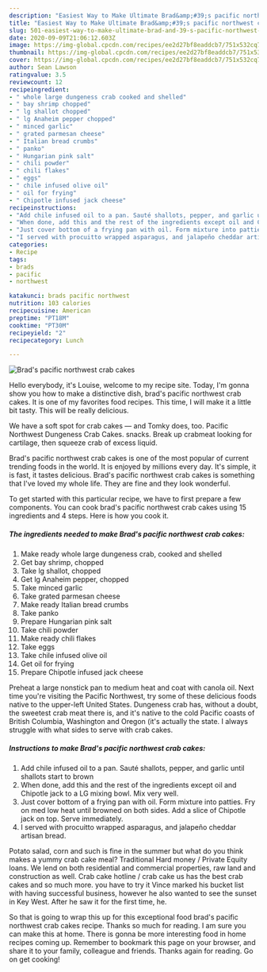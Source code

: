 ```yaml
---
description: "Easiest Way to Make Ultimate Brad&amp;#39;s pacific northwest crab cakes"
title: "Easiest Way to Make Ultimate Brad&amp;#39;s pacific northwest crab cakes"
slug: 501-easiest-way-to-make-ultimate-brad-and-39-s-pacific-northwest-crab-cakes
date: 2020-09-09T21:06:12.603Z
image: https://img-global.cpcdn.com/recipes/ee2d27bf8eaddcb7/751x532cq70/brads-pacific-northwest-crab-cakes-recipe-main-photo.jpg
thumbnail: https://img-global.cpcdn.com/recipes/ee2d27bf8eaddcb7/751x532cq70/brads-pacific-northwest-crab-cakes-recipe-main-photo.jpg
cover: https://img-global.cpcdn.com/recipes/ee2d27bf8eaddcb7/751x532cq70/brads-pacific-northwest-crab-cakes-recipe-main-photo.jpg
author: Sean Lawson
ratingvalue: 3.5
reviewcount: 12
recipeingredient:
- " whole large dungeness crab cooked and shelled"
- " bay shrimp chopped"
- " lg shallot chopped"
- " lg Anaheim pepper chopped"
- " minced garlic"
- " grated parmesan cheese"
- " Italian bread crumbs"
- " panko"
- " Hungarian pink salt"
- " chili powder"
- " chili flakes"
- " eggs"
- " chile infused olive oil"
- " oil for frying"
- " Chipotle infused jack cheese"
recipeinstructions:
- "Add chile infused oil to a pan. Sauté shallots, pepper, and garlic until shallots start to brown"
- "When done, add this and the rest of the ingredients except oil and Chipotle jack to a LG mixing bowl. Mix very well."
- "Just cover bottom of a frying pan with oil. Form mixture into patties. Fry on med low heat until browned on both sides. Add a slice of Chipotle jack on top. Serve immediately."
- "I served with procuitto wrapped asparagus, and jalapeño cheddar artisan bread."
categories:
- Recipe
tags:
- brads
- pacific
- northwest

katakunci: brads pacific northwest 
nutrition: 103 calories
recipecuisine: American
preptime: "PT18M"
cooktime: "PT30M"
recipeyield: "2"
recipecategory: Lunch

---
```



![Brad&#39;s pacific northwest crab cakes](https://img-global.cpcdn.com/recipes/ee2d27bf8eaddcb7/751x532cq70/brads-pacific-northwest-crab-cakes-recipe-main-photo.jpg)

Hello everybody, it's Louise, welcome to my recipe site. Today, I'm gonna show you how to make a distinctive dish, brad&#39;s pacific northwest crab cakes. It is one of my favorites food recipes. This time, I will make it a little bit tasty. This will be really delicious.

We have a soft spot for crab cakes — and Tomky does, too. Pacific Northwest Dungeness Crab Cakes. snacks. Break up crabmeat looking for cartilage, then squeeze crab of excess liquid.

Brad&#39;s pacific northwest crab cakes is one of the most popular of current trending foods in the world. It is enjoyed by millions every day. It's simple, it is fast, it tastes delicious. Brad&#39;s pacific northwest crab cakes is something that I've loved my whole life. They are fine and they look wonderful.


To get started with this particular recipe, we have to first prepare a few components. You can cook brad&#39;s pacific northwest crab cakes using 15 ingredients and 4 steps. Here is how you cook it.

<!--inarticleads1-->

##### The ingredients needed to make Brad&#39;s pacific northwest crab cakes:

1. Make ready  whole large dungeness crab, cooked and shelled
1. Get  bay shrimp, chopped
1. Take  lg shallot, chopped
1. Get  lg Anaheim pepper, chopped
1. Take  minced garlic
1. Take  grated parmesan cheese
1. Make ready  Italian bread crumbs
1. Take  panko
1. Prepare  Hungarian pink salt
1. Take  chili powder
1. Make ready  chili flakes
1. Take  eggs
1. Take  chile infused olive oil
1. Get  oil for frying
1. Prepare  Chipotle infused jack cheese


Preheat a large nonstick pan to medium heat and coat with canola oil. Next time you&#39;re visiting the Pacific Northwest, try some of these delicious foods native to the upper-left United States. Dungeness crab has, without a doubt, the sweetest crab meat there is, and it&#39;s native to the cold Pacific coasts of British Columbia, Washington and Oregon (it&#39;s actually the state. I always struggle with what sides to serve with crab cakes. 

<!--inarticleads2-->

##### Instructions to make Brad&#39;s pacific northwest crab cakes:

1. Add chile infused oil to a pan. Sauté shallots, pepper, and garlic until shallots start to brown
1. When done, add this and the rest of the ingredients except oil and Chipotle jack to a LG mixing bowl. Mix very well.
1. Just cover bottom of a frying pan with oil. Form mixture into patties. Fry on med low heat until browned on both sides. Add a slice of Chipotle jack on top. Serve immediately.
1. I served with procuitto wrapped asparagus, and jalapeño cheddar artisan bread.


Potato salad, corn and such is fine in the summer but what do you think makes a yummy crab cake meal? Traditional Hard money / Private Equity loans. We lend on both residential and commercial properties, raw land and construction as well. Crab cake hotline / crab cake us has the best crab cakes and so much more. you have to try it Vince marked his bucket list with having successful business, however he also wanted to see the sunset in Key West. After he saw it for the first time, he. 

So that is going to wrap this up for this exceptional food brad&#39;s pacific northwest crab cakes recipe. Thanks so much for reading. I am sure you can make this at home. There is gonna be more interesting food in home recipes coming up. Remember to bookmark this page on your browser, and share it to your family, colleague and friends. Thanks again for reading. Go on get cooking!
